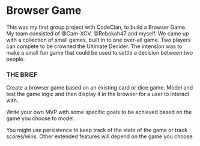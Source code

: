 # Browser Game
This was my first group project with CodeClan, to build a Browser Game. My team consisted of @Cam-XCV, @Rebekah47 and myself. We came up with a collection of small games, built in to one over-all game. Two players can compete to be crowned the Ultimate Decider. The intension was to make a small fun game that could be used to settle a decision between two people. 

### THE BRIEF

Create a browser game based on an existing card or dice game. Model and test the game logic and then display it in the browser for a user to interact with.

Write your own MVP with some specific goals to be achieved based on the game you choose to model.

You might use persistence to keep track of the state of the game or track scores/wins. Other extended features will depend on the game you choose.
